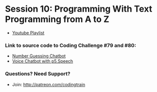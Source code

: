 # Session 10: Programming With Text<br />Programming from A to Z
* [Youtube Playlist](https://www.youtube.com/watch?v=slmSCEho31g&list=PLRqwX-V7Uu6aDUo_ia-Vq2UZZGaxJ9nRo)


### Link to source code to Coding Challenge #79 and #80:
* [Number Guessing Chatbot](https://github.com/CodingTrain/Rainbow-Code/tree/master/challenges/CC_0079_Number_Guessing_Chatbot)
* [Voice Chatbot with p5.Speech](https://github.com/CodingTrain/Rainbow-Code/tree/master/challenges/CC_0080_Voice_Chatbot_with_p5.Speech)

### Questions? Need Support?
* Join: http://patreon.com/codingtrain
